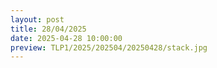 ```yaml
---
layout: post
title: 28/04/2025
date: 2025-04-28 10:00:00
preview: TLP1/2025/202504/20250428/stack.jpg
---
```

